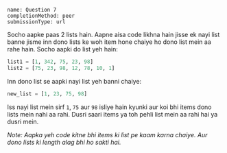 ```ngMeta
name: Question 7
completionMethod: peer
submissionType: url
```

Socho aapke paas 2 lists hain. Aapne aisa code likhna hain jisse ek nayi list banne jisme inn dono lists ke woh item hone chaiye ho dono list mein aa rahe hain. Socho aapki do list yeh hain:

```python
list1 = [1, 342, 75, 23, 98]
list2 = [75, 23, 98, 12, 78, 10, 1]
```

Inn dono list se aapki nayi list yeh banni chaiye:

```python
new_list = [1, 23, 75, 98]
```

Iss nayi list mein sirf `1`, `75` aur `98` isliye hain kyunki aur koi bhi items dono lists mein nahi aa rahi. Dusri saari items ya toh pehli list mein aa rahi hai ya dusri mein.

*Note: Aapka yeh code kitne bhi items ki list pe kaam karna chaiye. Aur dono lists ki length alag bhi ho sakti hai.*
